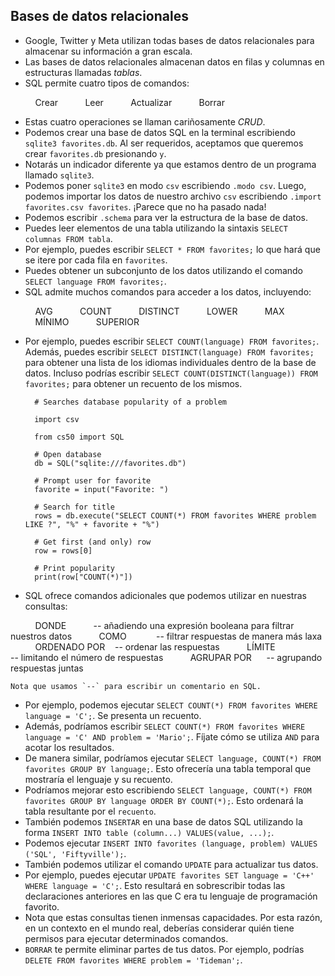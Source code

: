 Bases de datos relacionales
--------------------

* Google, Twitter y Meta utilizan todas bases de datos relacionales para almacenar su información a gran escala.
* Las bases de datos relacionales almacenan datos en filas y columnas en estructuras llamadas _tablas_.
* SQL permite cuatro tipos de comandos:
    
          Crear
          Leer
          Actualizar
          Borrar
        
    
* Estas cuatro operaciones se llaman cariñosamente _CRUD_.
* Podemos crear una base de datos SQL en la terminal escribiendo `sqlite3 favorites.db`. Al ser requeridos, aceptamos que queremos crear `favorites.db` presionando `y`.
* Notarás un indicador diferente ya que estamos dentro de un programa llamado `sqlite3`.
* Podemos poner `sqlite3` en modo `csv` escribiendo `.modo csv`. Luego, podemos importar los datos de nuestro archivo `csv` escribiendo `.import favorites.csv favorites`. ¡Parece que no ha pasado nada!
* Podemos escribir `.schema` para ver la estructura de la base de datos.
* Puedes leer elementos de una tabla utilizando la sintaxis `SELECT columnas FROM tabla`.
* Por ejemplo, puedes escribir `SELECT * FROM favorites;` lo que hará que se itere por cada fila en `favorites`.
* Puedes obtener un subconjunto de los datos utilizando el comando `SELECT language FROM favorites;`.
* SQL admite muchos comandos para acceder a los datos, incluyendo:
    
          AVG
          COUNT
          DISTINCT
          LOWER
          MAX
          MÍNIMO
          SUPERIOR
        
    
* Por ejemplo, puedes escribir `SELECT COUNT(language) FROM favorites;`. Además, puedes escribir `SELECT DISTINCT(language) FROM favorites;` para obtener una lista de los idiomas individuales dentro de la base de datos. Incluso podrías escribir `SELECT COUNT(DISTINCT(language)) FROM favorites;` para obtener un recuento de los mismos.
    
        # Searches database popularity of a problem
        
        import csv
        
        from cs50 import SQL
        
        # Open database
        db = SQL("sqlite:///favorites.db")
        
        # Prompt user for favorite
        favorite = input("Favorite: ")
        
        # Search for title
        rows = db.execute("SELECT COUNT(*) FROM favorites WHERE problem LIKE ?", "%" + favorite + "%")
        
        # Get first (and only) row
        row = rows[0]
        
        # Print popularity
        print(row["COUNT(*)"])
        
    
* SQL ofrece comandos adicionales que podemos utilizar en nuestras consultas:
    
          DONDE           -- añadiendo una expresión booleana para filtrar nuestros datos
          COMO            -- filtrar respuestas de manera más laxa
          ORDENADO POR    -- ordenar las respuestas
          LÍMITE                   -- limitando el número de respuestas
          AGRUPAR POR      -- agrupando respuestas juntas
        
    
    Nota que usamos `--` para escribir un comentario en SQL.
    
* Por ejemplo, podemos ejecutar `SELECT COUNT(*) FROM favorites WHERE language = 'C';`. Se presenta un recuento.
* Además, podríamos escribir `SELECT COUNT(*) FROM favorites WHERE language = 'C' AND problem = 'Mario';`. Fíjate cómo se utiliza `AND` para acotar los resultados.
* De manera similar, podríamos ejecutar `SELECT language, COUNT(*) FROM favorites GROUP BY language;`. Esto ofrecería una tabla temporal que mostraría el lenguaje y su recuento.
* Podríamos mejorar esto escribiendo `SELECT language, COUNT(*) FROM favorites GROUP BY language ORDER BY COUNT(*);`. Esto ordenará la tabla resultante por el `recuento`.
* También podemos `INSERTAR` en una base de datos SQL utilizando la forma `INSERT INTO table (column...) VALUES(value, ...);`.
* Podemos ejecutar `INSERT INTO favorites (language, problem) VALUES ('SQL', 'Fiftyville');`.
* También podemos utilizar el comando `UPDATE` para actualizar tus datos.
* Por ejemplo, puedes ejecutar `UPDATE favorites SET language = 'C++' WHERE language = 'C';`. Esto resultará en sobrescribir todas las declaraciones anteriores en las que C era tu lenguaje de programación favorito.
* Nota que estas consultas tienen inmensas capacidades. Por esta razón, en un contexto en el mundo real, deberías considerar quién tiene permisos para ejecutar determinados comandos.
* `BORRAR` te permite eliminar partes de tus datos. Por ejemplo, podrías `DELETE FROM favorites WHERE problem = 'Tideman';`.
